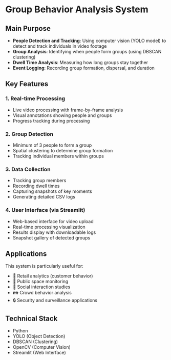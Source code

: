 # Group Behavior Analysis System

## Main Purpose

- **People Detection and Tracking**: Using computer vision (YOLO model) to detect and track individuals in video footage
- **Group Analysis**: Identifying when people form groups (using DBSCAN clustering)
- **Dwell Time Analysis**: Measuring how long groups stay together
- **Event Logging**: Recording group formation, dispersal, and duration

## Key Features

### 1. Real-time Processing
- Live video processing with frame-by-frame analysis
- Visual annotations showing people and groups
- Progress tracking during processing

### 2. Group Detection
- Minimum of 3 people to form a group
- Spatial clustering to determine group formation
- Tracking individual members within groups

### 3. Data Collection
- Tracking group members
- Recording dwell times
- Capturing snapshots of key moments
- Generating detailed CSV logs

### 4. User Interface (via Streamlit)
- Web-based interface for video upload
- Real-time processing visualization
- Results display with downloadable logs
- Snapshot gallery of detected groups

## Applications

This system is particularly useful for:
- 🏪 Retail analytics (customer behavior)
- 🌳 Public space monitoring
- 👥 Social interaction studies
- 👪 Crowd behavior analysis
- 🔒 Security and surveillance applications

## Technical Stack
- Python
- YOLO (Object Detection)
- DBSCAN (Clustering)
- OpenCV (Computer Vision)
- Streamlit (Web Interface)